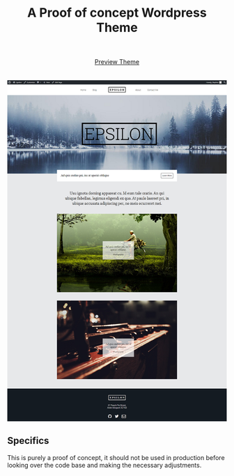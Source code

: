 <div align="center">
<h1>A Proof of concept Wordpress Theme</h1>
<br/><br/><span><a href="https://sgouws.github.io/eplison/">Preview Theme</a></span><br/><br/><br/>
<img src="media/epsilon_shot.png"><br/>
</div>

## Specifics
This is purely a proof of concept, it should not be used in production before looking over the code base and making the necessary adjustments.

